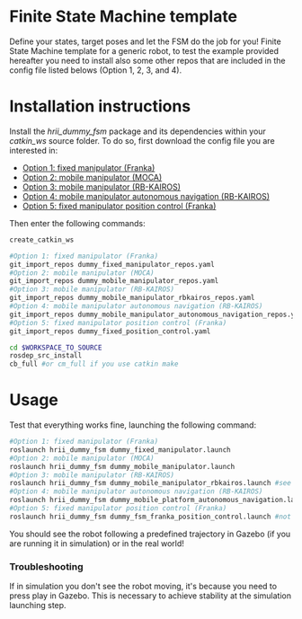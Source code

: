 # Finite State Machine template
Define your states, target poses and let the FSM do the job for you!
Finite State Machine template for a generic robot, to test the example provided hereafter you need to install also some other repos that are included in the config file listed belows (Option 1, 2, 3, and 4).

# Installation instructions
Install the *hrii_dummy_fsm* package and its dependencies within your *catkin_ws* source folder. To do so, first download the config file you are interested in:
- <a href="https://gitlab.iit.it/hrii/robotics/common/hrii_dummy_fsm/-/raw/noetic-devel/config/dummy_fixed_manipulator_repos.yaml?inline=false" target="_blank">Option 1: fixed manipulator (Franka)</a> 
- <a href="https://gitlab.iit.it/hrii/robotics/common/hrii_dummy_fsm/-/raw/noetic-devel/config/dummy_mobile_manipulator_repos.yaml?inline=false" target="_blank">Option 2: mobile manipulator (MOCA)</a> 
- <a href="https://gitlab.iit.it/hrii/robotics/common/hrii_dummy_fsm/-/raw/noetic-devel/config/dummy_mobile_manipulator_rbkairos_repos.yaml?inline=false" target="_blank">Option 3: mobile manipulator (RB-KAIROS)</a> 
- <a href="https://gitlab.iit.it/hrii/robotics/common/hrii_dummy_fsm/-/raw/noetic-devel/config/dummy_mobile_manipulator_autonomous_navigation_repos.yaml?inline=false" target="_blank">Option 4: mobile manipulator autonomous navigation (RB-KAIROS)</a> 
- <a href="https://gitlab.iit.it/hrii/robotics/common/hrii_dummy_fsm/-/raw/noetic-devel/config/dummy_fixed_position_control.yaml?inline=false" target="_blank">Option 5: fixed manipulator position control (Franka)</a> 


Then enter the following commands:
```bash
create_catkin_ws

#Option 1: fixed manipulator (Franka)
git_import_repos dummy_fixed_manipulator_repos.yaml
#Option 2: mobile manipulator (MOCA)
git_import_repos dummy_mobile_manipulator_repos.yaml
#Option 3: mobile manipulator (RB-KAIROS)
git_import_repos dummy_mobile_manipulator_rbkairos_repos.yaml
#Option 4: mobile manipulator autonomous navigation (RB-KAIROS)
git_import_repos dummy_mobile_manipulator_autonomous_navigation_repos.yaml
#Option 5: fixed manipulator position control (Franka)
git_import_repos dummy_fixed_position_control.yaml

cd $WORKSPACE_TO_SOURCE
rosdep_src_install
cb_full #or cm_full if you use catkin make
```

# Usage
Test that everything works fine, launching the following command:
```bash
#Option 1: fixed manipulator (Franka)
roslaunch hrii_dummy_fsm dummy_fixed_manipulator.launch
#Option 2: mobile manipulator (MOCA)
roslaunch hrii_dummy_fsm dummy_mobile_manipulator.launch
#Option 3: mobile manipulator (RB-KAIROS)
roslaunch hrii_dummy_fsm dummy_mobile_manipulator_rbkairos.launch #see instructions at the top of this file on how to move the robot
#Option 4: mobile manipulator autonomous navigation (RB-KAIROS)
roslaunch hrii_dummy_fsm dummy_mobile_platform_autonomous_navigation.launch
#Option 5: fixed manipulator position control (Franka)
roslaunch hrii_dummy_fsm dummy_fsm_franka_position_control.launch #not currently working in simulation
```
You should see the robot following a predefined trajectory in Gazebo (if you are running it in simulation) or in the real world!

### Troubleshooting
If in simulation you don't see the robot moving, it's because you need to press play in Gazebo. This is necessary to achieve stability at the simulation launching step.
